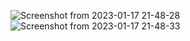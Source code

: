 ![Screenshot from 2023-01-17 21-48-28](https://user-images.githubusercontent.com/91766087/212929892-3443ab50-623d-44e4-9b1d-42f584e39323.png)
![Screenshot from 2023-01-17 21-48-33](https://user-images.githubusercontent.com/91766087/212929901-75168b85-7bc6-47e1-b2d8-629ba43bf7c3.png)
